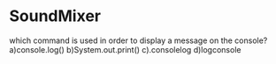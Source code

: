 # SoundMixer

which command is used in order to display a message on the console?
a)console.log()
b)System.out.print()
c).consolelog
d)logconsole

